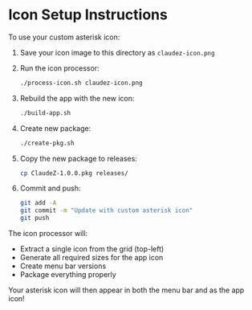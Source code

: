 # Icon Setup Instructions

To use your custom asterisk icon:

1. Save your icon image to this directory as `claudez-icon.png`

2. Run the icon processor:
   ```bash
   ./process-icon.sh claudez-icon.png
   ```

3. Rebuild the app with the new icon:
   ```bash
   ./build-app.sh
   ```

4. Create new package:
   ```bash
   ./create-pkg.sh
   ```

5. Copy the new package to releases:
   ```bash
   cp ClaudeZ-1.0.0.pkg releases/
   ```

6. Commit and push:
   ```bash
   git add -A
   git commit -m "Update with custom asterisk icon"
   git push
   ```

The icon processor will:
- Extract a single icon from the grid (top-left)
- Generate all required sizes for the app icon
- Create menu bar versions
- Package everything properly

Your asterisk icon will then appear in both the menu bar and as the app icon!